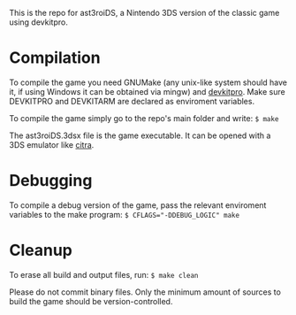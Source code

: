 This is the repo for ast3roiDS, a Nintendo 3DS version of the classic game using devkitpro.

# Compilation
To compile the game you need GNUMake (any unix-like 
system should have it, if using Windows it can be obtained via mingw) and [devkitpro](https://devkitpro.org/wiki/Getting_Started). Make sure DEVKITPRO and DEVKITARM are declared as enviroment variables.

To compile the game simply go to the repo's main folder and write:
`$ make`

The ast3roiDS.3dsx file is the game executable. It can be opened with a 3DS emulator like [citra](https://citra-emu.org/download/).

# Debugging
To compile a debug version of the game, pass the relevant enviroment variables to the make program:
`$ CFLAGS="-DDEBUG_LOGIC" make`

# Cleanup
To erase all build and output files, run:
`$ make clean`

Please do not commit binary files. Only the minimum amount of sources to build the game should be version-controlled.
